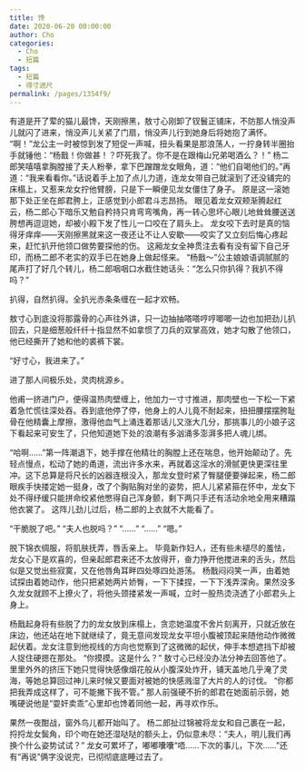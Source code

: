 ```yaml
---
title: 馋
date: 2020-06-20 00:00:00
author: Cho
categories: 
  - Cho
  - 短篇
tags: 
  - 短篇
  - 得寸进尺
permalink: /pages/1354f9/
---
```


有道是开了荤的猫儿最馋<!-- more -->，天刚擦黑，敖寸心刚卸了钗鬟正铺床，不防那人悄没声儿就闪了进来，悄没声儿关紧了门扇，悄没声儿行到她身后将她抱了满怀。
“啊！”龙公主一时被惊到发了短促一声喊，扭头看果是那浪荡人，一拧身转半圈抬手就锤他：“杨戬！你做甚！？吓死我了。你不是在跟梅山兄弟喝酒么？！”
杨二郎笑嘻嘻拿胸膛接了夫人粉拳，拿下巴蹭蹭龙女眼角，道：“他们自喝他们的。”再道：“我来看看你。”话说着手上加了点儿力道，连龙女带自己就滚到了还没铺完的床榻上，又惹来龙女拧他臂膀，只是下一瞬便见龙女僵住了身子。
原是这一滚她那下处正坐在郎君胯上，正感觉到小郎君斗志昂扬。
眼见着龙女双颊渐腾起红云，杨二郎心下暗乐又勉自矜持只肯弯弯嘴角，再一转心思坏心眼儿地耸耸腰送送胯想再逗逗她，却被小殿下发了性儿一口咬在了肩头上。
龙女咬下去时是真的恼得牙痒痒——天刚擦黑就来这一夜还让不让人安歇——咬实了又立刻后悔心疼起来，赶忙扒开他领口做势要探他的伤。
这厢龙女全神贯注去看有没有留下自己牙印，而杨二郎不老实的双手已在她身上做起怪来。
“杨戬～”公主娘娘语调腻腻的尾声打了好几个转儿，杨二郎咽咽口水截住她话头：“怎么只你扒得？我扒不得吗？”

扒得，自然扒得。全扒光赤条条缠在一起才欢畅。

敖寸心到底没将那露骨的心声往外讲，只一边抽抽嗒嗒哼哼唧唧一边也加把劲儿扒回去，只是细葱般纤纤十指显然不如拿惯了刀兵的双掌高效，她才勾散了他领口，他已经撕开了她和他的裘裤下裳。

“好寸心，我进来了。”

进了那人间极乐处，灵肉桃源乡。

他甫一挤进门户，便得温热肉壁缠上，他加力一寸寸推进，那肉壁也一下松一下紧着急忙慌往深处吞。吞到底他停了停，他身上的人儿竟不耐起来，扭扭腰摆摆胯耻骨在他精囊上摩擦，激得他血气上涌连着那话儿又涨大几分，那挑事儿的小娘子这下看起来可安生了，只他知道她下处的浪潮有多汹涌多澎湃多把人魂儿绑。

“哈啊……”第一阵潮退下，她手撑在他精壮的胸膛上还在喘息，他开始颠动了。先轻点慢点，松动了她的甬道，流出许多水来，再就着这淫水的滑腻更快更深往里冲。这下总算是将尺长的凶器连根没入，那龙女登时紧了臀腿便要弹起来，杨二郎眼疾手快搂定她一挺身，改了个胸贴胸对坐的姿势，把人儿紧紧箍在怀中，龙女下处不得纾缓只能拼命绞紧他憋得自己浑身颤，剩下两只手还有活动余地全用来糟蹋他衣裳了。
这阵儿劲儿过后，杨二郎的上衣就不大能看了。

“干脆脱了吧。”
“夫人也脱吗？”
“……”
“……”
“嗯。”

脱下锦衣绸服，将肌肤抚弄，唇舌亲上。
毕竟新作妇人，还有些未褪尽的羞怯，龙女心下是欢喜的，但亲起郎君来还不太放得开，奋力挣开他搅进来的舌头，然后似是又觉出些寂寞，又在他唇角耳畔四处啄四处游荡。
杨戬闷闷笑一声，由着她试探由着她动作，他只把紧她两片娇臀，一下下揉捏，一下下浅弄深肏。果然没多久龙女就顾不上撩火了，将他头颈搂紧发一声喊，立时一股热烫浇透了小郎君头上身上。

杨戬起身将有些脱了力的龙女放到床榻上，贪恋她温度不舍片刻离开，只就近放在床边，他还站在地下就继续了，竟无意间发现龙女平坦小腹被顶起来随他动作微微起伏着。龙女注意到他视线的方向也觉察到了这微微的起伏，伸手本想遮挡下却被人捉住硬摁在那处。
“你摸摸。这是什么？”
敖寸心已经没办法分神去回答他了。里里外外的挤压下她只觉得快感像烟花般从小腹深处炸开，铺天盖地几乎淹了灵海，等她总算回过神儿来时候又要面对被她的快感溅湿了大片的人的讨伐。
“你都把我弄成这样了，可不能撇下我不管。”
那人前强硬不折的郎君在她面前示弱，她嘴硬说他是“耍奸卖乖”心里却也馋着同他一起，再寻欢作乐。

果然一夜酣战，窗外鸟儿都开始叫了。
杨二郎扯过锦被将龙女和自己裹在一起，捋捋龙女鬓角，印个吻在她还湿哒哒的额头上，仍似意未尽：“夫人，明儿我们再换个什么姿势试试？”
龙女可累坏了，嘟嘟囔囔“唔……下次的事儿，下次……”还有“再说”俩字没说完，已彻彻底底睡过去了。